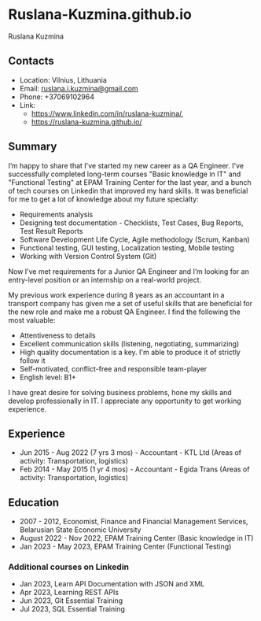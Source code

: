 # Ruslana-Kuzmina.github.io

Ruslana Kuzmina

## Contacts

- Location: Vilnius, Lithuania
- Email: ruslana.i.kuzmina@gmail.com
- Phone: +37069102964
- Link:
    - <https://www.linkedin.com/in/ruslana-kuzmina/>,
    - <https://ruslana-kuzmina.github.io/>

## Summary

I’m happy to share that I've started my new career as a QA Engineer. I've successfully
completed long-term courses "Basic knowledge in IT" and "Functional Testing" at EPAM
Training Center for the last year, and a bunch of tech courses on Linkedin that improved
my hard skills. It was beneficial for me to get a lot of knowledge about my future
specialty:

- Requirements analysis
- Designing test documentation - Checklists, Test Cases, Bug Reports, Test Result Reports
- Software Development Life Cycle, Agile methodology (Scrum, Kanban)
- Functional testing, GUI testing, Localization testing, Mobile testing
- Working with Version Control System (Git)

Now I’ve met requirements for a Junior QA Engineer and I’m looking for an entry-level
position or an internship on a real-world project.

My previous work experience during 8 years as an accountant in a transport company
has given me a set of useful skills that are beneficial for the new role and make
me a robust QA Engineer. I find the following the most valuable:

- Attentiveness to details
- Excellent communication skills (listening, negotiating, summarizing)
- High quality documentation is a key. I'm able to produce it of strictly follow it
- Self-motivated, conflict-free and responsible team-player
- English level: B1+

I have great desire for solving business problems, hone my skills and develop
professionally in IT. I appreciate any opportunity to get working experience.

## Experience

- Jun 2015 - Aug 2022 (7 yrs 3 mos) - Accountant - KTL Ltd 
(Areas of activity: Transportation, logistics)
- Feb 2014 - May 2015 (1 yr 4 mos) - Accountant - Egida Trans
(Areas of activity: Transportation, logistics)

## Education

- 2007 - 2012, Economist, Finance and Financial Management Services, Belarusian
  State Economic University
- August 2022 - Nov 2022, EPAM Training Center (Basic knowledge in IT)
- Jan 2023 - May 2023, EPAM Training Center (Functional Testing)

### Additional courses on Linkedin

- Jan 2023, Learn API Documentation with JSON and XML
- Apr 2023, Learning REST APIs
- Jun 2023, Git Essential Training
- Jul 2023, SQL Essential Training
